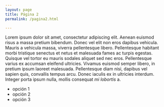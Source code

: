 ```yaml
---
layout: page
title: Página 2
permalink: /pagina2.html

---
```


Lorem ipsum dolor sit amet, consectetur adipiscing elit. Aenean euismod risus a massa pretium bibendum. Donec vel elit non eros dapibus vehicula. Mauris a vehicula massa, viverra pellentesque libero. Pellentesque habitant morbi tristique senectus et netus et malesuada fames ac turpis egestas. Quisque vel tortor eu mauris sodales aliquet sed nec eros. Pellentesque varius ex accumsan eleifend ultricies. Vivamus euismod semper libero, in pretium ipsum laoreet malesuada. Pellentesque diam nisi, dapibus vel sapien quis, convallis tempus arcu. Donec iaculis ex in ultricies interdum. Integer porta ipsum nulla, mollis consequat *mi lobortis* a.

- opción 1
- opción 2
- opción 3


